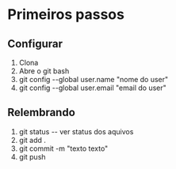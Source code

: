Primeiros passos
===

Configurar
---

1. Clona
2. Abre o git bash
3. git config --global user.name  "nome do user"
4. git config --global user.email "email do user"
 
Relembrando
---

1. git status -- ver status dos aquivos 
2. git add .
3. git commit -m "texto texto"
4. git push
